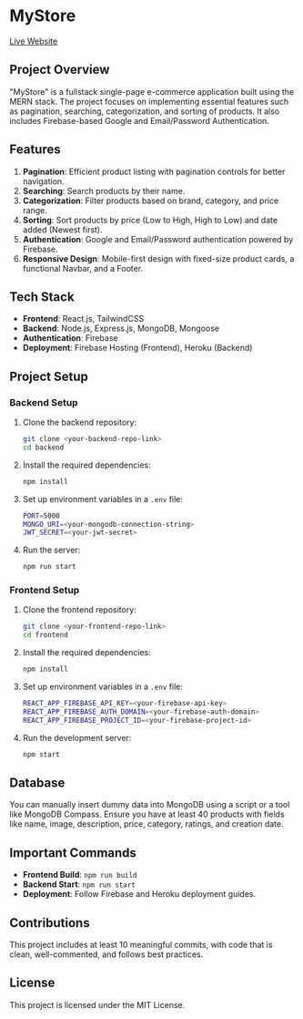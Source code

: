 
# MyStore

[Live Website](https://job-task-383b4.web.app)

## Project Overview

"MyStore" is a fullstack single-page e-commerce application built using the MERN stack. The project focuses on implementing essential features such as pagination, searching, categorization, and sorting of products. It also includes Firebase-based Google and Email/Password Authentication.

## Features

1. **Pagination**: Efficient product listing with pagination controls for better navigation.
2. **Searching**: Search products by their name.
3. **Categorization**: Filter products based on brand, category, and price range.
4. **Sorting**: Sort products by price (Low to High, High to Low) and date added (Newest first).
5. **Authentication**: Google and Email/Password authentication powered by Firebase.
6. **Responsive Design**: Mobile-first design with fixed-size product cards, a functional Navbar, and a Footer.

## Tech Stack

- **Frontend**: React.js, TailwindCSS
- **Backend**: Node.js, Express.js, MongoDB, Mongoose
- **Authentication**: Firebase
- **Deployment**: Firebase Hosting (Frontend), Heroku (Backend)

## Project Setup

### Backend Setup

1. Clone the backend repository:

   ```bash
   git clone <your-backend-repo-link>
   cd backend
   ```

2. Install the required dependencies:

   ```bash
   npm install
   ```

3. Set up environment variables in a `.env` file:

   ```bash
   PORT=5000
   MONGO_URI=<your-mongodb-connection-string>
   JWT_SECRET=<your-jwt-secret>
   ```

4. Run the server:

   ```bash
   npm run start
   ```

### Frontend Setup

1. Clone the frontend repository:

   ```bash
   git clone <your-frontend-repo-link>
   cd frontend
   ```

2. Install the required dependencies:

   ```bash
   npm install
   ```

3. Set up environment variables in a `.env` file:

   ```bash
   REACT_APP_FIREBASE_API_KEY=<your-firebase-api-key>
   REACT_APP_FIREBASE_AUTH_DOMAIN=<your-firebase-auth-domain>
   REACT_APP_FIREBASE_PROJECT_ID=<your-firebase-project-id>
   ```

4. Run the development server:

   ```bash
   npm start
   ```

## Database

You can manually insert dummy data into MongoDB using a script or a tool like MongoDB Compass. Ensure you have at least 40 products with fields like name, image, description, price, category, ratings, and creation date.

## Important Commands

- **Frontend Build**: `npm run build`
- **Backend Start**: `npm run start`
- **Deployment**: Follow Firebase and Heroku deployment guides.

## Contributions

This project includes at least 10 meaningful commits, with code that is clean, well-commented, and follows best practices.

## License

This project is licensed under the MIT License.
